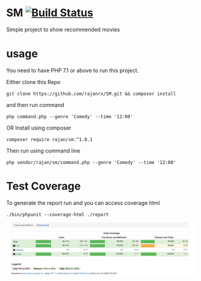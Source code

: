 # SM [![Build Status](https://travis-ci.org/rajanrx/SM.svg?branch=master)](https://travis-ci.org/rajanrx/SM)

Simple project to show recommended movies 

# usage

You need to have PHP 7.1 or above to run this project.

Either clone this Repo 
```
git clone https://github.com/rajanrx/SM.git && composer install
```
and then run command 
```
php command.php --genre 'Comedy' --time '12:00'
```

OR Install using composer 
```
composer require rajan/sm:^1.0.1
```

Then run using command line 
```
php vendor/rajan/sm/command.php --genre 'Comedy' --time '12:00'
```

# Test Coverage  

To generate the report run and you can access coverage html
```
./bin/phpunit --coverage-html ./report
```
![Test Coverage](https://github.com/rajanrx/SM/blob/master/Report/test-coverage.png)
